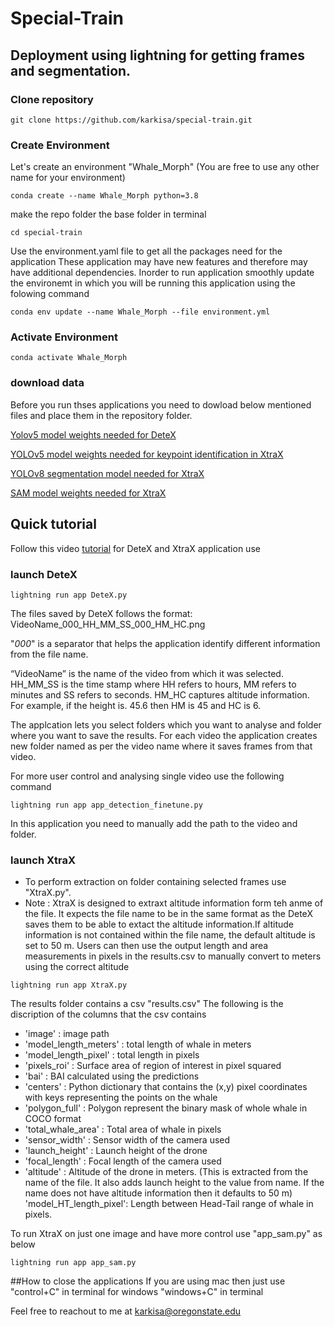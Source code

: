 # Special-Train
## Deployment using lightning for getting frames and segmentation.

### Clone repository

```
git clone https://github.com/karkisa/special-train.git
```
### Create Environment
Let's create an environment "Whale_Morph" (You are free to use any other name for your environment)

```
conda create --name Whale_Morph python=3.8

```

make the repo folder the base folder in terminal

```
cd special-train
```

Use the environment.yaml file to get all the packages need for the application
These application may have new features and therefore may have additional dependencies. Inorder to run application smoothly update the environemt in which you will be running this application using the folowing command

```
conda env update --name Whale_Morph --file environment.yml

```

### Activate Environment
```
conda activate Whale_Morph
```

### download data

Before you run thses applications you need to dowload below mentioned files and place them in the repository folder. 

[Yolov5 model weights needed for DeteX](https://oregonstate.box.com/s/4bl2pr0xuygbai8gu97hajjs0ihprc7w)

[YOLOv5 model weights needed for keypoint identification in XtraX](https://oregonstate.box.com/s/20r8c3peu6drogsrqt3sq2cmfl5f2s3t)

[YOLOv8 segmentation model needed for XtraX](https://oregonstate.box.com/s/fedsup6yhfoi7epx7gucgfexl71amqp7)

[SAM model weights needed for XtraX](https://oregonstate.box.com/s/oltsl30mxvmqvsb7xvpzssxyu3y775pe)

## Quick tutorial

Follow this video [tutorial](https://media.oregonstate.edu/media/1_01o1wp56) for DeteX and XtraX application use

### launch DeteX

```
lightning run app DeteX.py
```

The files saved by DeteX follows the format: 
VideoName_000_HH_MM_SS_000_HM_HC.png 

"_000_" is a separator that helps the application identify different information from the file name.

“VideoName” is the name of the video from which it was selected. HH_MM_SS is the time stamp where HH refers to hours, MM refers to minutes and SS refers to seconds. HM_HC captures altitude information. For example, if the height is. 45.6 then HM is 45 and HC is 6.  

The applcation lets you select folders which you want to analyse and folder where you want to save the results. For each video the application creates new folder named as per the video name where it saves frames from that video.

For more user control and analysing single video use the following command
```
lightning run app app_detection_finetune.py
```
In this application you need to manually add the path to the video and folder.

### launch XtraX


* To perform extraction on folder containing selected frames use "XtraX.py".
* Note : XtraX is designed to extraxt altitude information form teh anme of the file. It expects the file name to be in the same format as the DeteX saves them to be able to extact the altitude information.If altitude information is not contained within the file name, the default altitude is set to 50 m. Users can then use the output length and area measurements in pixels in the results.csv to manually convert to meters using the correct altitude

```
lightning run app XtraX.py
```

The results folder contains a csv "results.csv"
The following is the discription of the columns that the csv contains

* 'image'                : image path
* 'model_length_meters'  : total length of whale in meters  
* 'model_length_pixel'   : total length in pixels
* 'pixels_roi'           : Surface area of region of interest in pixel squared
* 'bai'                  : BAI calculated using the predictions
* 'centers'              : Python dictionary that contains the (x,y) pixel coordinates with keys representing the points on the whale
* 'polygon_full'         : Polygon represent the binary mask of whole whale in COCO format 
* 'total_whale_area'     : Total area of whale in pixels          
* 'sensor_width'         : Sensor width of the camera used
* 'launch_height'        : Launch height of the drone
* 'focal_length'         : Focal length of the camera used       
* 'altitude'             : Altitude of the drone in meters. (This is extracted from the name of the file. It also adds launch height to the value from name. If the name does not have altitude information then it defaults to 50 m)
'model_HT_length_pixel': Length between Head-Tail range of whale in pixels.

To run XtraX on just one image and have more control use "app_sam.py" as below
```
lightning run app app_sam.py
```

##How to close the applications
If you are using mac then just use "control+C" in terminal for windows "windows+C" in terminal

Feel free to reachout to me at karkisa@oregonstate.edu